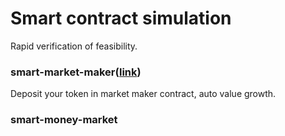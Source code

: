 # Smart contract simulation

Rapid verification of feasibility.

### smart-market-maker([link](smart-market-maker/README.md))
Deposit your token in market maker contract, auto value growth.

### smart-money-market